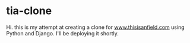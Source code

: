 # tia-clone

Hi. this is my attempt at creating a clone for www.thisisanfield.com using Python and Django. I'll be deploying it shortly.
